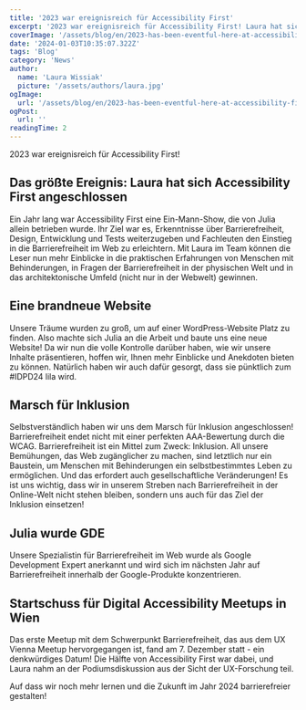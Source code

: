```yaml
---
title: '2023 war ereignisreich für Accessibility First'
excerpt: '2023 war ereignisreich für Accessibility First! Laura hat sich der Initiative angeschlossen, eine brandneue Website, ein Marsch für Inklusion, und vieles mehr ...'
coverImage: '/assets/blog/en/2023-has-been-eventful-here-at-accessibility-first/cover.png'
date: '2024-01-03T10:35:07.322Z'
tags: 'Blog'
category: 'News'
author:
  name: 'Laura Wissiak'
  picture: '/assets/authors/laura.jpg'
ogImage:
  url: '/assets/blog/en/2023-has-been-eventful-here-at-accessibility-first/cover.png'
ogPost:
  url: ''
readingTime: 2
---
```


2023 war ereignisreich für Accessibility First!

## Das größte Ereignis: Laura hat sich Accessibility First angeschlossen

Ein Jahr lang war Accessibility First eine Ein-Mann-Show, die von Julia allein betrieben wurde. Ihr Ziel war es, Erkenntnisse über Barrierefreiheit, Design, Entwicklung und Tests weiterzugeben und Fachleuten den Einstieg in die Barrierefreiheit im Web zu erleichtern. Mit Laura im Team können die Leser nun mehr Einblicke in die praktischen Erfahrungen von Menschen mit Behinderungen, in Fragen der Barrierefreiheit in der physischen Welt und in das architektonische Umfeld (nicht nur in der Webwelt) gewinnen.

## Eine brandneue Website

Unsere Träume wurden zu groß, um auf einer WordPress-Website Platz zu finden. Also machte sich Julia an die Arbeit und baute uns eine neue Website! Da wir nun die volle Kontrolle darüber haben, wie wir unsere Inhalte präsentieren, hoffen wir, Ihnen mehr Einblicke und Anekdoten bieten zu können.
Natürlich haben wir auch dafür gesorgt, dass sie pünktlich zum #IDPD24 lila wird.

## Marsch für Inklusion

Selbstverständlich haben wir uns dem Marsch für Inklusion angeschlossen! Barrierefreiheit endet nicht mit einer perfekten AAA-Bewertung durch die WCAG. Barrierefreiheit ist ein Mittel zum Zweck: Inklusion. All unsere Bemühungen, das Web zugänglicher zu machen, sind letztlich nur ein Baustein, um Menschen mit Behinderungen ein selbstbestimmtes Leben zu ermöglichen. Und das erfordert auch gesellschaftliche Veränderungen! Es ist uns wichtig, dass wir in unserem Streben nach Barrierefreiheit in der Online-Welt nicht stehen bleiben, sondern uns auch für das Ziel der Inklusion einsetzen!

## Julia wurde GDE

Unsere Spezialistin für Barrierefreiheit im Web wurde als Google Development Expert anerkannt und wird sich im nächsten Jahr auf Barrierefreiheit innerhalb der Google-Produkte konzentrieren.

## Startschuss für Digital Accessibility Meetups in Wien

Das erste Meetup mit dem Schwerpunkt Barrierefreiheit, das aus dem UX Vienna Meetup hervorgegangen ist, fand am 7. Dezember statt - ein denkwürdiges Datum! Die Hälfte von Accessibility First war dabei, und Laura nahm an der Podiumsdiskussion aus der Sicht der UX-Forschung teil.

Auf dass wir noch mehr lernen und die Zukunft im Jahr 2024 barrierefreier gestalten!
